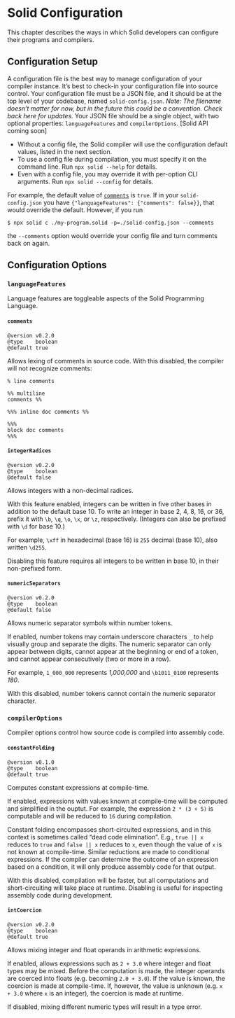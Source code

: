# Solid Configuration
This chapter describes the ways in which Solid developers can configure their programs and compilers.



## Configuration Setup
A configuration file is the best way to manage configuration of your compiler instance.
It’s best to check-in your configuration file into source control.
Your configuration file must be a JSON file, and
it should be at the top level of your codebase, named `solid-config.json`.
*Note: The filename doesn’t matter for now, but in the future this could be a convention. Check back here for updates.*
Your JSON file should be a single object, with two optional properties: `languageFeatures` and `compilerOptions`.
[Solid API coming soon]

- Without a config file, the Solid compiler will use the configuration default values, listed in the next section.
- To use a config file during compilation, you must specify it on the command line. Run `npx solid --help` for details.
- Even with a config file, you may override it with per-option CLI arguments. Run `npx solid --config` for details.

For example, the default value of [`comments`](#comments) is `true`.
If in your `solid-config.json` you have `{"languageFeatures": {"comments": false}}`,
that would override the default. However, if you run
```shell
$ npx solid c ./my-program.solid -p=./solid-config.json --comments
```
the `--comments` option would override your config file and turn comments back on again.



## Configuration Options


### `languageFeatures`
Language features are toggleable aspects of the Solid Programming Language.

#### `comments`
```
@version v0.2.0
@type    boolean
@default true
```
Allows lexing of comments in source code.
With this disabled, the compiler will not recognize comments:
```
% line comments

%% multiline
comments %%

%%% inline doc comments %%

%%%
block doc comments
%%%
```

#### `integerRadices`
```
@version v0.2.0
@type    boolean
@default false
```
Allows integers with a non-decimal radices.

With this feature enabled, integers can be written in five other bases in addition to the default base 10.
To write an integer in base 2, 4, 8, 16, or 36, prefix it with `\b`, `\q`, `\o`, `\x`, or `\z`, respectively.
(Integers can also be prefixed with `\d` for base 10.)

For example, `\xff` in hexadecimal (base 16) is `255` decimal (base 10), also written `\d255`.

Disabling this feature requires all integers to be written in base 10, in their non-prefixed form.

#### `numericSeparators`
```
@version v0.2.0
@type    boolean
@default false
```
Allows numeric separator symbols within number tokens.

If enabled, number tokens may contain underscore characters `_` to help visually group and separate the digits.
The numeric separator can only appear between digits, cannot appear at the beginning or end of a token,
and cannot appear consecutively (two or more in a row).

For example, `1_000_000` represents *1,000,000* and `\b1011_0100` represents *180*.

With this disabled, number tokens cannot contain the numeric separator character.


### `compilerOptions`
Compiler options control how source code is compiled into assembly code.

#### `constantFolding`
```
@version v0.1.0
@type    boolean
@default true
```
Computes constant expressions at compile-time.

If enabled, expressions with values known at compile-time will be computed and simplified in the ouptut.
For example, the expression `2 * (3 + 5)` is computable and will be reduced to `16` during compilation.

Constant folding encompasses short-circuited expressions,
and in this context is sometimes called “dead code elimination”.
E.g., `true || x` reduces to `true` and `false || x` reduces to `x`,
even though the value of `x` is not known at compile-time.
Similar reductions are made to conditional expressions.
If the compiler can determine the outcome of an expression based on a condition,
it will only produce assembly code for that output.

With this disabled, compilation will be faster,
but all computations and short-circuiting will take place at runtime.
Disabling is useful for inspecting assembly code during development.

#### `intCoercion`
```
@version v0.2.0
@type    boolean
@default true
```
Allows mixing integer and float operands in arithmetic expressions.

If enabled, allows expressions such as `2 + 3.0` where integer and float types may be mixed.
Before the computation is made, the integer operands are coerced into floats (e.g. becoming `2.0 + 3.0`).
If the value is known, the coercion is made at compile-time. If, however, the value is unknown
(e.g. `x + 3.0` where `x` is an integer), the coercion is made at runtime.

If disabled, mixing different numeric types will result in a type error.

